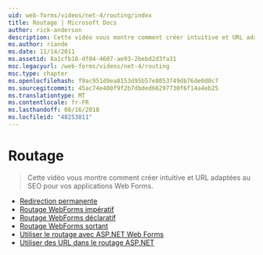 ```yaml
---
uid: web-forms/videos/net-4/routing/index
title: Routage | Microsoft Docs
author: rick-anderson
description: Cette vidéo vous montre comment créer intuitive et URL adaptées au SEO pour vos applications Web Forms.
ms.author: riande
ms.date: 11/14/2011
ms.assetid: 8a1cfb18-df04-4607-ae93-2bebd2d3fa31
msc.legacyurl: /web-forms/videos/net-4/routing
msc.type: chapter
ms.openlocfilehash: f9ac951d9ea8153d95b57e8053749db76de0d0c7
ms.sourcegitcommit: 45ac74e400f9f2b7dbded66297730f6f14a4eb25
ms.translationtype: MT
ms.contentlocale: fr-FR
ms.lasthandoff: 08/16/2018
ms.locfileid: "48253811"
---
```

<a name="routing"></a>Routage
====================
> Cette vidéo vous montre comment créer intuitive et URL adaptées au SEO pour vos applications Web Forms.


- [Redirection permanente](aspnet-4-quick-hit-permanent-redirect.md)
- [Routage WebForms impératif](aspnet-4-quick-hit-imperative-webforms-routing.md)
- [Routage WebForms déclaratif](aspnet-4-quick-hit-declarative-webforms-routing.md)
- [Routage WebForms sortant](aspnet-4-quick-hit-outbound-webforms-routing.md)
- [Utiliser le routage avec ASP.NET Web Forms](how-do-i-use-routing-with-aspnet-web-forms.md)
- [Utiliser des URL dans le routage ASP.NET](how-do-i-work-with-urls-in-aspnet-routing.md)
